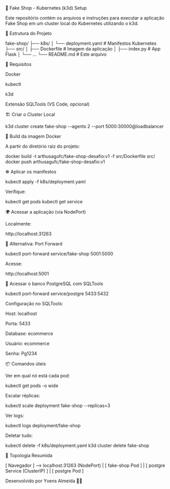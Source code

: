 
🛒 Fake Shop - Kubernetes (k3d) Setup

Este repositório contém os arquivos e instruções para executar a aplicação Fake Shop em um cluster local do Kubernetes utilizando o k3d.

📁 Estrutura do Projeto

fake-shop/
├── k8s/
│   └── deployment.yaml         # Manifestos Kubernetes
├── src/
│   ├── Dockerfile              # Imagem da aplicação
│   ├── index.py                # App Flask
│   └── ...
└── README.md                   # Este arquivo

🚀 Requisitos

Docker

kubectl

k3d

Extensão SQLTools (VS Code, opcional)

🏗️ Criar o Cluster Local

k3d cluster create fake-shop --agents 2 --port 5000:30000@loadbalancer

🐳 Build da imagem Docker

A partir do diretório raiz do projeto:

docker build -t arthusagufc/fake-shop-desafio:v1 -f src/Dockerfile src/
docker push arthusagufc/fake-shop-desafio:v1

☸️ Aplicar os manifestos

kubectl apply -f k8s/deployment.yaml

Verifique:

kubectl get pods
kubectl get service

🌍 Acessar a aplicação (via NodePort)

Localmente:

http://localhost:31263

🔁 Alternativa: Port Forward

kubectl port-forward service/fake-shop 5001:5000

Acesse:

http://localhost:5001

🧪 Acessar o banco PostgreSQL com SQLTools

kubectl port-forward service/postgre 5433:5432

Configuração no SQLTools:

Host: localhost

Porta: 5433

Database: ecommerce

Usuário: ecommerce

Senha: Pg1234

📦 Comandos úteis

Ver em qual nó está cada pod:

kubectl get pods -o wide

Escalar réplicas:

kubectl scale deployment fake-shop --replicas=3

Ver logs:

kubectl logs deployment/fake-shop

Deletar tudo:

kubectl delete -f k8s/deployment.yaml
k3d cluster delete fake-shop

🧠 Topologia Resumida

[ Navegador ] --> localhost:31263 (NodePort)
                     |
              [ fake-shop Pod ]
                     |
              [ postgre Service (ClusterIP) ]
                     |
              [ postgre Pod ]

Desenvolvido por Yvens Almeida 👨‍💻